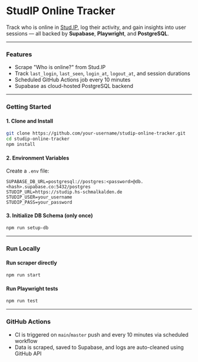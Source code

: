 # StudIP Online Tracker

Track who is online in [Stud.IP](https://studip.hs-schmalkalden.de), log their activity, and gain insights into user sessions — all backed by **Supabase**, **Playwright**, and **PostgreSQL**.

---

### Features

- Scrape "Who is online?" from Stud.IP
- Track `last_login`, `last_seen`, `login_at`, `logout_at`, and session durations
- Scheduled GitHub Actions job every 10 minutes
- Supabase as cloud-hosted PostgreSQL backend

---

### Getting Started

#### 1. Clone and Install

```bash
git clone https://github.com/your-username/studip-online-tracker.git
cd studip-online-tracker
npm install
```

#### 2. Environment Variables

Create a `.env` file:

```env
SUPABASE_DB_URL=postgresql://postgres:<password>@db.<hash>.supabase.co:5432/postgres
STUDIP_URL=https://studip.hs-schmalkalden.de
STUDIP_USER=your_username
STUDIP_PASS=your_password
```

#### 3. Initialize DB Schema (only once)

```bash
npm run setup-db
```

---

### Run Locally

#### Run scraper directly

```bash
npm run start
```

#### Run Playwright tests

```bash
npm run test
```
---

### GitHub Actions

- CI is triggered on `main`/`master` push and every 10 minutes via scheduled workflow
- Data is scraped, saved to Supabase, and logs are auto-cleaned using GitHub API
